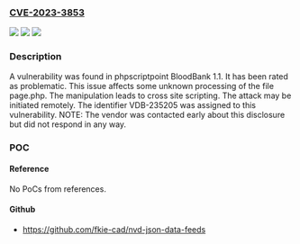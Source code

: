 ### [CVE-2023-3853](https://cve.mitre.org/cgi-bin/cvename.cgi?name=CVE-2023-3853)
![](https://img.shields.io/static/v1?label=Product&message=BloodBank&color=blue)
![](https://img.shields.io/static/v1?label=Version&message=%3D%201.1%20&color=brighgreen)
![](https://img.shields.io/static/v1?label=Vulnerability&message=CWE-79%20Cross%20Site%20Scripting&color=brighgreen)

### Description

A vulnerability was found in phpscriptpoint BloodBank 1.1. It has been rated as problematic. This issue affects some unknown processing of the file page.php. The manipulation leads to cross site scripting. The attack may be initiated remotely. The identifier VDB-235205 was assigned to this vulnerability. NOTE: The vendor was contacted early about this disclosure but did not respond in any way.

### POC

#### Reference
No PoCs from references.

#### Github
- https://github.com/fkie-cad/nvd-json-data-feeds

